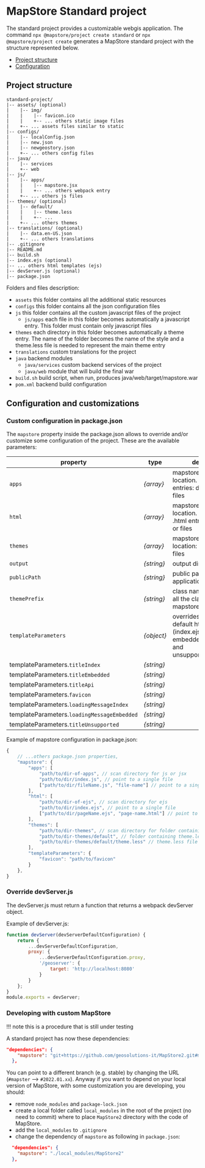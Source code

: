 # MapStore Standard project

The standard project provides a customizable webgis application.
The command `npx @mapstore/project create standard` or `npx @mapstore/project create` generates a MapStore standard project with the structure represented below.

- [Project structure](#project-structure)
- [Configuration](#configuration)

## Project structure

```
standard-project/
|-- assets/ (optional)
|    |-- img/
|    |    |-- favicon.ico
|    |    +-- ... others static image files
|    +-- ... assets files similar to static
|-- configs/
|    |-- localConfig.json
|    |-- new.json
|    |-- newgeostory.json
|    +-- ... others config files
|-- java/
|    |-- services
|    +-- web
|-- js/
|    |-- apps/
|    |    |-- mapstore.jsx
|    |    +-- ... others webpack entry
|    +-- ... others js files
|-- themes/ (optional)
|    |-- default/
|    |    |-- theme.less
|    |    +-- ...
|    +-- ... others themes
|-- translations/ (optional)
|    |-- data.en-US.json
|    +-- ... others translations
|-- .gitignore
|-- README.md
|-- build.sh
|-- index.ejs (optional)
|-- ... others html templates (ejs)
|-- devServer.js (optional)
|-- package.json
```

Folders and files description:

- `assets` this folder contains all the additional static resources
- `configs` this folder contains all the json configuration files
- `js` this folder contains all the custom javascript files of the project
  - `js/apps` each file in this folder becomes automatically a javascript entry. This folder must contain only javascript files
- `themes` each directory in this folder becomes automatically a theme entry. The name of the folder becomes the name of the style and a theme.less file is needed to represent the main theme entry
- `translations` custom translations for the project
- `java` backend modules
  - `java/services` custom backend services of the project
  - `java/web` module that will build the final war
- `build.sh` build script, when run, produces java/web/target/mapstore.war
- `pom.xml` backend build configuration

## Configuration and customizations

### Custom configuration in package.json

The `mapstore` property inside the package.json allows to override and/or customize some configuration of the project. These are the available parameters:

| property | type | description |
| --- | --- | --- |
| `apps` | _{array}_ | mapstore application location. List of .js or .jsx entries: directories or files |
| `html` | _{array}_ | mapstore html templates location. List of .ejs or .html entries: directories or files |
| `themes` | _{array}_ | mapstore .less themes location: directories or files |
| `output` | _{string}_ | output directory location |
| `publicPath` | _{string}_ | public path used by the application |
| `themePrefix` | _{string}_ | class name used to wrap all the classes inside the mapstore themes |
| `templateParameters` | _{object}_ | overrides parameters of default html templates (index.ejs, embedded.ejs, api.ejs and unsupportedBrowser.ejs) |
| templateParameters.`titleIndex` | _{string}_ |  |
| templateParameters.`titleEmbedded` | _{string}_ |  |
| templateParameters.`titleApi` | _{string}_ |  |
| templateParameters.`favicon` | _{string}_ |  |
| templateParameters.`loadingMessageIndex` | _{string}_ |  |
| templateParameters.`loadingMessageEmbedded` | _{string}_ |  |
| templateParameters.`titleUnsupported` | _{string}_ |  |


Example of mapstore configuration in package.json:

```js
{
    // ...others package.json properties,
    "mapstore": {
        "apps": [
            "path/to/dir-of-apps", // scan directory for js or jsx
            "path/to/dir/index.js", // point to a single file
            ["path/to/dir/fileName.js", "file-name"] // point to a single file and replace the bundle name 
        ],
        "html": [
            "path/to/dir-of-ejs", // scan directory for ejs
            "path/to/dir/index.ejs", // point to a single file
            ["path/to/dir/pageName.ejs", "page-name.html"] // point to a single file and replace the html name
        ],
        "themes": [
            "path/to/dir-themes", // scan directory for folder containing theme.less (name from folder)
            "path/to/dir-themes/default", // folder containing theme.less (name from folder)
            "path/to/dir-themes/default/theme.less" // theme.less file to use (name from folder)
        ],
        "templateParameters": {
            "favicon": "path/to/favicon"
        }
    },
}
```

### Override devServer.js

The devServer.js must return a function that returns a webpack devServer object.

Example of devServer.js:

```js
function devServer(devServerDefaultConfiguration) {
    return {
        ...devServerDefaultConfiguration,
        proxy: {
            ...devServerDefaultConfiguration.proxy,
            '/geoserver': {
                target: 'http://localhost:8080'
            }
        }
    };
}
module.exports = devServer;
```

### Developing with custom MapStore

!!! note 
    this is a procedure that is still under testing

A standard project has now these dependencies: 

```json
"dependencies": {
    "mapstore": "git+https://github.com/geosolutions-it/MapStore2.git#master"
  },
```

You can point to a different branch (e.g. stable) by changing the URL (`#mapster` --> `#2022.01.xx`). 
Anyway if you want to depend on your local version of MapStore, with some customization you are developing, you should: 

- remove `node_modules` and `package-lock.json`
- create a local folder called `local_modules` in the root of the project (no need to commit) where to place `MapStore2` directory with the code of MapStore. 
- add the `local_modules` to `.gitignore`
- change the dependency of `mapstore` as following in `package.json`:
```json
  "dependencies": {
    "mapstore": "./local_modules/MapStore2"
  },
```
